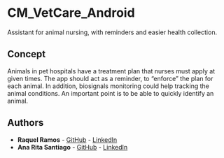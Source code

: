 # CM_VetCare_Android

Assistant for animal nursing, with reminders and easier health collection. 

## Concept

Animals in pet hospitals have a treatment plan that nurses must apply at given times. The app should act as a reminder, to “enforce” the plan for each animal. 
In addition, biosignals monitoring could help tracking the animal conditions.
An important point is to be able to quickly identify an animal.

## Authors

* **Raquel Ramos** - [GitHub](https://github.com/raqssr) - [LinkedIn](https://www.linkedin.com/in/raquel-ramos-939059151/)
* **Ana Rita Santiago** - [GitHub](https://github.com/ritaSantiago) - [LinkedIn](https://www.linkedin.com/in/ana-rita-santiago-b4b720150/)


